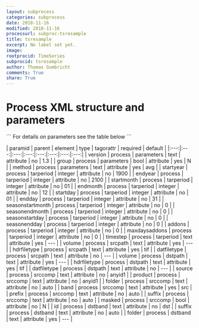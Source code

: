 ```yaml
---
layout: subprocess
categories: subprocess
date: 2018-11-16
modified: 2018-11-16
processurl: subproc-tsresample
title: tsresample
excerpt: No label set yet.
image: 
rootprocid: TimeSeries
subprocid: tsresample
author: Thomas Gumbricht
comments: True
share: True
---
```


<h1 class='foot-description'>Process XML structure and parameters</h1>
```
For details on parameters see the table below
<?xml version="1.0" ?>
<process>
  <!--Generated from python-->
  <userproj plotid="yourplotid" projectid="yourprojectid" siteid="yoursiteid" system="systemid" tractid="yourtractid" userid="youruserid"/>
  <period endday="DD" endmonth="MM" endyear="YYYY" seasonendday="DD" seasonendmonth="MM" seasonstartday="DD" seasonstartmonth="MM" startday="DD" startmonth="MM" startyear="YYYY" timestep="timestep"/>
  <parameters group="True/False" method="txtstring" version="txtstring"/>
  <tarperiod addons="xyz" endday="xyz" endmonth="xyz" endyear="xyz" maxdaysaddons="xyz" seasonendday="xyz" seasonendmonth="xyz" seasonstartday="xyz" seasonstartmonth="xyz" startday="xyz" startmonth="xyz" startyear="xyz" timestep="txtstring"/>
  <srcpath datfiletype="txtstring" hdrfiletype="txtstring" volume="txtstring"/>
  <dstpath datfiletype="txtstring" hdrfiletype="txtstring" volume="txtstring"/>
  <srccomp band="txtstring" folder="txtstring" masked="True/False" prefix="txtstring" product="txtstring" source="txtstring" suffix="txtstring"/>
  <dstband folder="txtstring" id="txtstring" suffix="txtstring"/>
</process>
```

| paramid | parent | element | type | tagorattr | required | default |
|:---:|:---:|:---:|:---:|:---:|:---:|:---:|:---:|
| version | process | parameters | text | attribute | no | 1.3 |
| group | process | parameters | bool | attribute | yes | N |
| method | process | parameters | text | attribute | yes | avg |
| startyear | process | tarperiod | integer | attribute | no | 1900 |
| endyear | process | tarperiod | integer | attribute | no | 2100 |
| startmonth | process | tarperiod | integer | attribute | no | 01 |
| endmonth | process | tarperiod | integer | attribute | no | 12 |
| startday | process | tarperiod | integer | attribute | no | 01 |
| endday | process | tarperiod | integer | attribute | no | 31 |
| seasonstartmonth | process | tarperiod | integer | attribute | no | 0 |
| seasonendmonth | process | tarperiod | integer | attribute | no | 0 |
| seasonstartday | process | tarperiod | integer | attribute | no | 0 |
| seasonendday | process | tarperiod | integer | attribute | no | 0 |
| addons | process | tarperiod | integer | attribute | no | 0 |
| maxdaysaddons | process | tarperiod | integer | attribute | no | 0 |
| timestep | process | tarperiod | text | attribute | yes | --- |
| volume | process | srcpath | text | attribute | yes | --- |
| hdrfiletype | process | srcpath | text | attribute | yes | tif |
| datfiletype | process | srcpath | text | attribute | no | --- |
| volume | process | dstpath | text | attribute | yes | --- |
| hdrfiletype | process | dstpath | text | attribute | yes | tif |
| datfiletype | process | dstpath | text | attribute | no | --- |
| source | process | srccomp | text | attribute | no | anyid1 |
| product | process | srccomp | text | attribute | no | anyid1 |
| folder | process | srccomp | text | attribute | no | auto |
| band | process | srccomp | text | attribute | yes | src |
| prefix | process | srccomp | text | attribute | no | auto |
| suffix | process | srccomp | text | attribute | no | auto |
| masked | process | srccomp | bool | attribute | no | N |
| id | process | dstband | text | attribute | no | dst |
| suffix | process | dstband | text | attribute | no | auto |
| folder | process | dstband | text | attribute | yes | --- |
